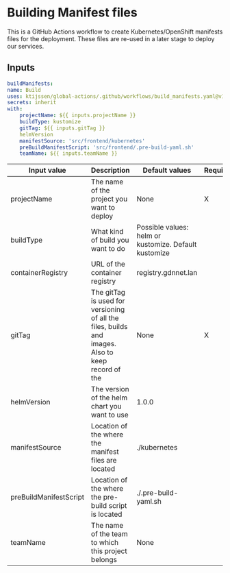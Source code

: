 # Building Manifest files 

This is a GitHub Actions workflow to create Kubernetes/OpenShift manifests files for the deployment. These files are re-used in a later stage to deploy our services. 

## Inputs

```yaml
buildManifests:
name: Build
uses: ktijssen/global-actions/.github/workflows/build_manifests.yaml@v1
secrets: inherit
with:
    projectName: ${{ inputs.projectName }}
    buildType: kustomize
    gitTag: ${{ inputs.gitTag }}
    helmVersion
    manifestSource: 'src/frontend/kubernetes'
    preBuildManifestScript: 'src/frontend/.pre-build-yaml.sh'
    teamName: ${{ inputs.teamName }}
```

|Input value|Description|Default values|Required|
|-|-|-|-|
|projectName|The name of the project you want to deploy|None|X|
|buildType|What kind of build you want to do|Possible values: helm or kustomize. Default kustomize||
|containerRegistry|URL of the container registry|registry.gdnnet.lan||
|gitTag|The gitTag is used for versioning of all the files, builds and images. Also to keep record of the |None|X|
|helmVersion|The version of the helm chart you want to use|1.0.0||
|manifestSource|Location of the where the manifest files are located|./kubernetes||
|preBuildManifestScript|Location of the where the pre-build script is located|./.pre-build-yaml.sh||
|teamName|The name of the team to which this project belongs|None||
